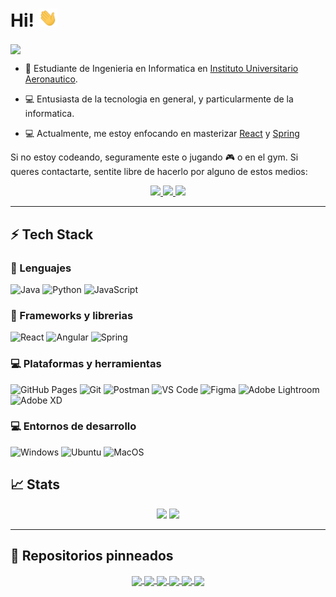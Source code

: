 # Hi! <img src="/src/wave.gif" width="30px">

<img align="center" src="/src/banner.gif"></a>

- 📖 Estudiante de Ingenieria en Informatica en [Instituto Universitario Aeronautico](https://www.iua.edu.ar/).

- 💻 Entusiasta de la tecnologia en general, y particularmente de la informatica.

- 💻 Actualmente, me estoy enfocando en masterizar [React](https://reactjs.org/) y [Spring](https://spring.io/)

Si no estoy codeando, seguramente este o jugando 🎮 o en el gym. Si queres contactarte, sentite libre de hacerlo por alguno de estos medios:

<p align="center">
	<a href="https://twitter.com/AguuSz__">
		<img src="https://img.shields.io/badge/Twitter-1DA1F2?style=for-the-badge&logo=twitter&logoColor=white" />
	</a>
	</a>
        <a href="https://steamcommunity.com/id/AguuSz/">
		<img src="https://img.shields.io/badge/steam-%23000000.svg?style=for-the-badge&logo=steam&logoColor=white" />
	</a>
    <a href="https://www.instagram.com/agus.sepulveda02/">
		<img src="https://img.shields.io/badge/Instagram-%23E4405F.svg?style=for-the-badge&logo=Instagram&logoColor=white" />
	</a>

</p>

---

## ⚡ Tech Stack

### 🚀 Lenguajes

![Java](https://img.shields.io/badge/Java-ED8B00?style=for-the-badge&logo=java&logoColor=white)
![Python](https://img.shields.io/badge/Python-FFD43B?style=for-the-badge&logo=python&logoColor=306998)
![JavaScript](https://img.shields.io/badge/JavaScript-323330?style=for-the-badge&logo=javascript&logoColor=F7DF1E)

### 🧩 Frameworks y librerias

![React](https://img.shields.io/badge/React-20232A?style=for-the-badge&logo=react&logoColor=61DAFB)
![Angular](https://img.shields.io/badge/angular-%23DD0031.svg?style=for-the-badge&logo=angular&logoColor=white)
![Spring](https://img.shields.io/badge/spring-%236DB33F.svg?style=for-the-badge&logo=spring&logoColor=white)

### 💻 Plataformas y herramientas

![GitHub Pages](https://img.shields.io/badge/GitHub_Pages-100000?style=for-the-badge&logo=github&logoColor=white)
![Git](https://img.shields.io/badge/Git-F05032?style=for-the-badge&logo=git&logoColor=white)
![Postman](https://img.shields.io/badge/Postman-FF6C37?style=for-the-badge&logo=Postman&logoColor=white)
![VS Code](https://img.shields.io/badge/Visual_Studio_Code-0078D4?style=for-the-badge&logo=visual%20studio%20code&logoColor=white)
![Figma](https://img.shields.io/badge/Figma-F24E1E?style=for-the-badge&logo=figma&logoColor=white)
![Adobe Lightroom](https://img.shields.io/badge/Adobe%20Lightroom-31A8FF.svg?style=for-the-badge&logo=Adobe%20Lightroom&logoColor=white)
![Adobe XD](https://img.shields.io/badge/Adobe%20XD-470137?style=for-the-badge&logo=Adobe%20XD&logoColor=#FF61F6)

### 💻 Entornos de desarrollo

![Windows](https://img.shields.io/badge/Windows-0078D6?style=for-the-badge&logo=windows&logoColor=white)
![Ubuntu](https://img.shields.io/badge/Ubuntu-E95420?style=for-the-badge&logo=ubuntu&logoColor=white)
![MacOS](https://img.shields.io/badge/mac%20os-000000?style=for-the-badge&logo=apple&logoColor=white)

## 📈 Stats

<p align="center">
  <img width="48%" src="https://github-readme-stats.vercel.app/api?username=AguuSz&show_icons=true&hide_border=true&theme=radical" />
  <img width="48%" src="https://github-readme-streak-stats.herokuapp.com/?user=AguuSz&hide_border=true&theme=radical" />
</p>

---

## 📕 Repositorios pinneados

<p align="center">

<a href="https://github.com/AguuSz/iua-game-project">
  <img align="center" src="https://github-readme-stats.vercel.app/api/pin/?username=AguuSz&repo=iua-game-project&hide_border=true&theme=radical" />
</a>

<a href="https://github.com/AguuSz/facialRecog-OpenCV">
  <img align="center" src="https://github-readme-stats.vercel.app/api/pin/?username=AguuSz&repo=facialRecog-OpenCV&hide_border=true&theme=radical" />
</a>

<a href="https://github.com/AguuSz/spotify-clone-IUA">
  <img align="center" src="https://github-readme-stats.vercel.app/api/pin/?username=AguuSz&repo=spotify-clone-IUA&hide_border=true&theme=radical" />
</a>

<a href="https://github.com/AguuSz/contacts-backend-IUA">
  <img align="center" src="https://github-readme-stats.vercel.app/api/pin/?username=AguuSz&repo=contacts-backend-IUA&hide_border=true&theme=radical" />
</a>

<a href="https://github.com/AguuSz/apuntes-iua">
  <img align="center" src="https://github-readme-stats.vercel.app/api/pin/?username=AguuSz&repo=apuntes-iua&hide_border=true&theme=radical" />
</a>

<a href="https://github.com/AguuSz/Proyecto-2018">
  <img align="center" src="https://github-readme-stats.vercel.app/api/pin/?username=AguuSz&repo=Proyecto-2018&hide_border=true&theme=radical" />
</a>
